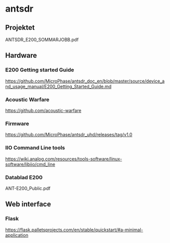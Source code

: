 # antsdr

## Projektet
ANTSDR_E200_SOMMARJOBB.pdf

## Hardware

### E200 Getting started Guide
https://github.com/MicroPhase/antsdr_doc_en/blob/master/source/device_and_usage_manual/E200_Getting_Started_Guide.md

### Acoustic Warfare
https://github.com/acoustic-warfare

### Firmware
https://github.com/MicroPhase/antsdr_uhd/releases/tag/v1.0

### IIO Command Line tools
https://wiki.analog.com/resources/tools-software/linux-software/libiio/cmd_line

### Datablad E200
ANT-E200_Public.pdf

## Web interface

### Flask
https://flask.palletsprojects.com/en/stable/quickstart/#a-minimal-application

